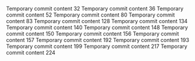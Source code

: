 Temporary commit content 32
Temporary commit content 36
Temporary commit content 52
Temporary commit content 80
Temporary commit content 83
Temporary commit content 128
Temporary commit content 134
Temporary commit content 140
Temporary commit content 148
Temporary commit content 150
Temporary commit content 156
Temporary commit content 157
Temporary commit content 192
Temporary commit content 193
Temporary commit content 199
Temporary commit content 217
Temporary commit content 224
